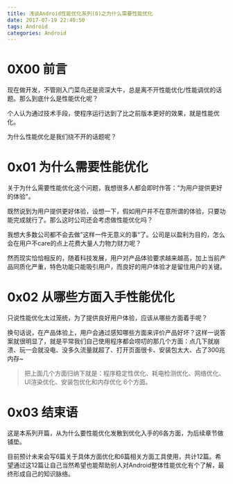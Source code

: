 ```yaml
---
title: 浅谈Android性能优化系列(0)之为什么需要性能优化
date: 2017-07-19 22:40:50
tags: Android
categories: Android
---
```


# 0X00 前言

现在做开发，不管刚入门菜鸟还是资深大牛，总是离不开性能优化/性能调优的话题。那么到底什么是性能优化呢？

个人认为通过技术手段，使程序运行达到了比之前版本更好的效果，就是性能优化。

为什么性能优化是我们绕不开的话题呢？

# 0x01 为什么需要性能优化

关于为什么需要性能优化这个问题，我想很多人都会即时作答：“为用户提供更好的体验"。

既然说到为用户提供更好体验，设想一下，假如用户并不在意所谓的体验，只要功能完成就行了。那么这时公司还会考虑做性能优化吗？

我想大多数公司都不会去做”这样一件无意义的事“了。公司是以盈利为目的，怎么会在用户不care的点上花费大量人力物力财力呢？

然而现实恰恰相反的，随着科技发展，用户对产品体验要求越来越高，加上当前产品同质化严重，特色功能只能吸引用户，而良好的用户体验才是留住用户的关键。

# 0x02 从哪些方面入手性能优化

只说性能优化太过笼统，为了提供良好用户体验，应该从哪些方面着手呢？

换句话说，在产品体验上，用户会通过感知哪些方面来评价产品好坏？这样一说答案就很明显了，就是平常我们自己使用程序都会唠叨的那几个方面：点几下就崩溃、玩一会就没电、没多久流量就超了、打开页面很卡、安装包太大、占了300兆内存~

> 把上面几个方面归纳下就是：程序稳定性优化、耗电检测优化、网络优化、UI渲染优化、安装包优化和内存优化 6个方面。



# 0x03 结束语

这是本系列开篇，从为什么要性能优化发散到优化入手的6各方面，为后续章节做铺垫。

目前预计未来会写6篇关于具体方面优化和6篇相关方面工具使用，共计12篇。希望通过这12篇让自己当然希望也能帮助别人对Android整体性能优化有个了解，最终形成自己的知识脉络。